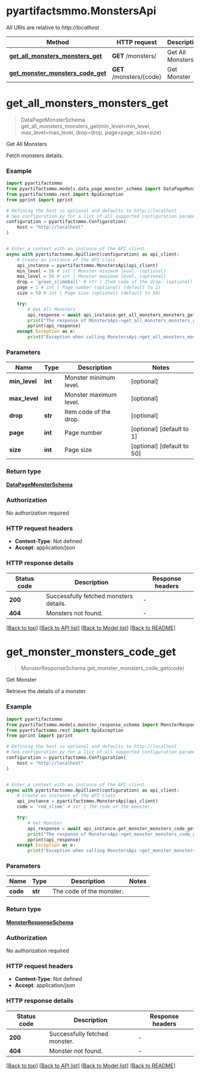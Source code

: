 # pyartifactsmmo.MonstersApi

All URIs are relative to *http://localhost*

Method | HTTP request | Description
------------- | ------------- | -------------
[**get_all_monsters_monsters_get**](MonstersApi.md#get_all_monsters_monsters_get) | **GET** /monsters/ | Get All Monsters
[**get_monster_monsters_code_get**](MonstersApi.md#get_monster_monsters_code_get) | **GET** /monsters/{code} | Get Monster


# **get_all_monsters_monsters_get**
> DataPageMonsterSchema get_all_monsters_monsters_get(min_level=min_level, max_level=max_level, drop=drop, page=page, size=size)

Get All Monsters

Fetch monsters details.

### Example


```python
import pyartifactsmmo
from pyartifactsmmo.models.data_page_monster_schema import DataPageMonsterSchema
from pyartifactsmmo.rest import ApiException
from pprint import pprint

# Defining the host is optional and defaults to http://localhost
# See configuration.py for a list of all supported configuration parameters.
configuration = pyartifactsmmo.Configuration(
    host = "http://localhost"
)


# Enter a context with an instance of the API client
async with pyartifactsmmo.ApiClient(configuration) as api_client:
    # Create an instance of the API class
    api_instance = pyartifactsmmo.MonstersApi(api_client)
    min_level = 56 # int | Monster minimum level. (optional)
    max_level = 56 # int | Monster maximum level. (optional)
    drop = 'green_slimeball' # str | Item code of the drop. (optional)
    page = 1 # int | Page number (optional) (default to 1)
    size = 50 # int | Page size (optional) (default to 50)

    try:
        # Get All Monsters
        api_response = await api_instance.get_all_monsters_monsters_get(min_level=min_level, max_level=max_level, drop=drop, page=page, size=size)
        print("The response of MonstersApi->get_all_monsters_monsters_get:\n")
        pprint(api_response)
    except Exception as e:
        print("Exception when calling MonstersApi->get_all_monsters_monsters_get: %s\n" % e)
```



### Parameters


Name | Type | Description  | Notes
------------- | ------------- | ------------- | -------------
 **min_level** | **int**| Monster minimum level. | [optional] 
 **max_level** | **int**| Monster maximum level. | [optional] 
 **drop** | **str**| Item code of the drop. | [optional] 
 **page** | **int**| Page number | [optional] [default to 1]
 **size** | **int**| Page size | [optional] [default to 50]

### Return type

[**DataPageMonsterSchema**](DataPageMonsterSchema.md)

### Authorization

No authorization required

### HTTP request headers

 - **Content-Type**: Not defined
 - **Accept**: application/json

### HTTP response details

| Status code | Description | Response headers |
|-------------|-------------|------------------|
**200** | Successfully fetched monsters details. |  -  |
**404** | Monsters not found. |  -  |

[[Back to top]](#) [[Back to API list]](../README.md#documentation-for-api-endpoints) [[Back to Model list]](../README.md#documentation-for-models) [[Back to README]](../README.md)

# **get_monster_monsters_code_get**
> MonsterResponseSchema get_monster_monsters_code_get(code)

Get Monster

Retrieve the details of a monster.

### Example


```python
import pyartifactsmmo
from pyartifactsmmo.models.monster_response_schema import MonsterResponseSchema
from pyartifactsmmo.rest import ApiException
from pprint import pprint

# Defining the host is optional and defaults to http://localhost
# See configuration.py for a list of all supported configuration parameters.
configuration = pyartifactsmmo.Configuration(
    host = "http://localhost"
)


# Enter a context with an instance of the API client
async with pyartifactsmmo.ApiClient(configuration) as api_client:
    # Create an instance of the API class
    api_instance = pyartifactsmmo.MonstersApi(api_client)
    code = 'red_slime' # str | The code of the monster.

    try:
        # Get Monster
        api_response = await api_instance.get_monster_monsters_code_get(code)
        print("The response of MonstersApi->get_monster_monsters_code_get:\n")
        pprint(api_response)
    except Exception as e:
        print("Exception when calling MonstersApi->get_monster_monsters_code_get: %s\n" % e)
```



### Parameters


Name | Type | Description  | Notes
------------- | ------------- | ------------- | -------------
 **code** | **str**| The code of the monster. | 

### Return type

[**MonsterResponseSchema**](MonsterResponseSchema.md)

### Authorization

No authorization required

### HTTP request headers

 - **Content-Type**: Not defined
 - **Accept**: application/json

### HTTP response details

| Status code | Description | Response headers |
|-------------|-------------|------------------|
**200** | Successfully fetched monster. |  -  |
**404** | Monster not found. |  -  |

[[Back to top]](#) [[Back to API list]](../README.md#documentation-for-api-endpoints) [[Back to Model list]](../README.md#documentation-for-models) [[Back to README]](../README.md)

